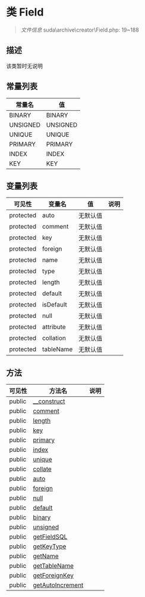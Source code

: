 #  类 Field

> *文件信息* suda\archive\creator\Field.php: 19~188



## 描述

该类暂时无说明


## 常量列表
| 常量名  |  值|
|--------|----|
|BINARY | BINARY | 
|UNSIGNED | UNSIGNED | 
|UNIQUE | UNIQUE | 
|PRIMARY | PRIMARY | 
|INDEX | INDEX | 
|KEY | KEY | 





## 变量列表
| 可见性 |  变量名  |  值| 说明 |
|--------|----|---|---|
| protected   | auto | 无默认值 | | 
| protected   | comment | 无默认值 | | 
| protected   | key | 无默认值 | | 
| protected   | foreign | 无默认值 | | 
| protected   | name | 无默认值 | | 
| protected   | type | 无默认值 | | 
| protected   | length | 无默认值 | | 
| protected   | default | 无默认值 | | 
| protected   | isDefault | 无默认值 | | 
| protected   | null | 无默认值 | | 
| protected   | attribute | 无默认值 | | 
| protected   | collation | 无默认值 | | 
| protected   | tableName | 无默认值 | | 



## 方法


| 可见性 | 方法名 | 说明 |
|--------|-------|------|
| public |[__construct](Field/__construct.md) |  |
| public |[comment](Field/comment.md) |  |
| public |[length](Field/length.md) |  |
| public |[key](Field/key.md) |  |
| public |[primary](Field/primary.md) |  |
| public |[index](Field/index.md) |  |
| public |[unique](Field/unique.md) |  |
| public |[collate](Field/collate.md) |  |
| public |[auto](Field/auto.md) |  |
| public |[foreign](Field/foreign.md) |  |
| public |[null](Field/null.md) |  |
| public |[default](Field/default.md) |  |
| public |[binary](Field/binary.md) |  |
| public |[unsigned](Field/unsigned.md) |  |
| public |[getFieldSQL](Field/getFieldSQL.md) |  |
| public |[getKeyType](Field/getKeyType.md) |  |
| public |[getName](Field/getName.md) |  |
| public |[getTableName](Field/getTableName.md) |  |
| public |[getForeignKey](Field/getForeignKey.md) |  |
| public |[getAutoIncrement](Field/getAutoIncrement.md) |  |
